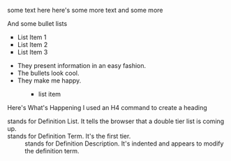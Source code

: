 some text here
here's some more text
and some more


And some bullet lists

<UL TYPE="square">
<LI>List Item 1
<LI>List Item 2
<LI>List Item 3
</UL>


<UL>
<LI>They present information in an easy fashion.
<LI>The bullets look cool.
<LI>They make me happy.
</UL>


<UL><UL><UL>
<LI> list item
</UL></UL></UL>

Here's What's Happening
I used an H4 command to create a heading
<DL> stands for Definition List. It tells the browser that a double tier list is coming up.
<DT> stands for Definition Term. It's the first tier.
<DD> stands for Definition Description. It's indented and appears to modify the definition term.
